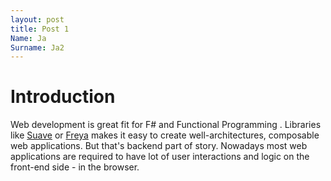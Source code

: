 ```yaml
---
layout: post
title: Post 1
Name: Ja
Surname: Ja2
---
```

# Introduction

Web development is great fit for F# and Functional Programming . Libraries like [Suave](http://suave.io) or [Freya](http://docs.freya.io/en/latest/) makes it easy to create well-architectures, composable web applications. But that's backend part of story. Nowadays most web applications are required to have lot of user interactions and logic on the front-end side - in the browser.